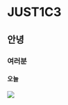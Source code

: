 # JUST1C3
## 안녕
### 여러분
#### 오늘

![](https://previews.123rf.com/images/orla/orla1307/orla130700028/20569220-3d-%EC%82%AC%EB%9E%8C-%EC%82%AC%EB%9E%8C-%EC%82%AC%EB%9E%8C-%ED%99%98%EC%98%81-%EC%A0%9C%EC%8A%A4%EC%B2%98.jpg)
